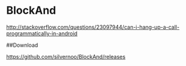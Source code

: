 # BlockAnd

http://stackoverflow.com/questions/23097944/can-i-hang-up-a-call-programmatically-in-android



##Download

https://github.com/silvernoo/BlockAnd/releases
